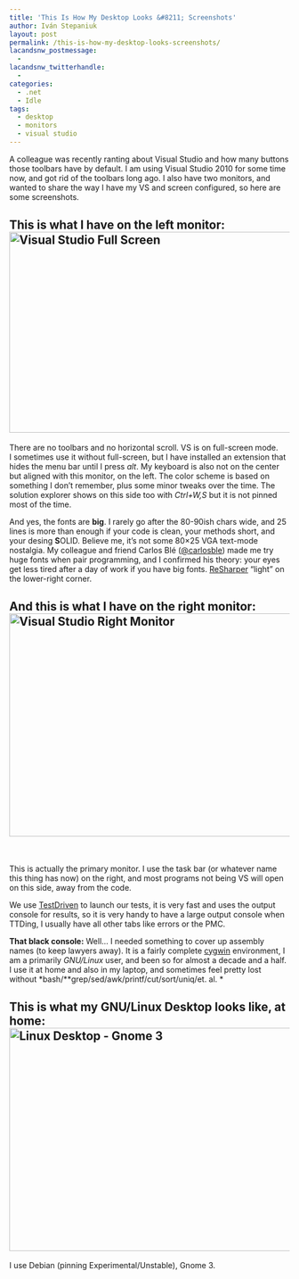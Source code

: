 ```yaml
---
title: 'This Is How My Desktop Looks &#8211; Screenshots'
author: Iván Stepaniuk
layout: post
permalink: /this-is-how-my-desktop-looks-screenshots/
lacandsnw_postmessage:
  - 
lacandsnw_twitterhandle:
  - 
categories:
  - .net
  - Idle
tags:
  - desktop
  - monitors
  - visual studio
---
```

A colleague was recently ranting about Visual Studio and how many buttons those toolbars have by default. I am using Visual Studio 2010 for some time now, and got rid of the toolbars long ago. I also have two monitors, and wanted to share the way I have my VS and screen configured, so here are some screenshots.

## This is what I have on the left monitor:  <a href="http://blog.istepaniuk.com/wp-content/uploads/desktop-left.png" target="_blank"><img class="alignleft size-large wp-image-457" title="Visual Studio Full Screen, click to enlarge" alt="Visual Studio Full Screen" src="http://blog.istepaniuk.com/wp-content/uploads/desktop-left-640x360.png" width="640" height="360" /></a>

There are no toolbars and no horizontal scroll. VS is on full-screen mode. I sometimes use it without full-screen, but I have installed an extension that hides the menu bar until I press *alt*. My keyboard is also not on the center but aligned with this monitor, on the left. The color scheme is based on something I don&#8217;t remember, plus some minor tweaks over the time. The solution explorer shows on this side too with *Ctrl+W,S* but it is not pinned most of the time.

And yes, the fonts are **big**. I rarely go after the 80-90ish chars wide, and 25 lines is more than enough if your code is clean, your methods short, and your desing **S**OLID. Believe me, it&#8217;s not some 80&#215;25 VGA text-mode nostalgia. My colleague and friend Carlos Blé ([@carlosble][1]) made me try huge fonts when pair programming, and I confirmed his theory: your eyes get less tired after a day of work if you have big fonts. <a href="http://www.jetbrains.com/resharper/‎" target="_blank">ReSharper</a> &#8220;light&#8221; on the lower-right corner.

## And this is what I have on the right monitor:<a href="http://blog.istepaniuk.com/wp-content/uploads/desktop-right.png" target="_blank"><img class="alignleft size-large wp-image-456" alt="Visual Studio Right Monitor" src="http://blog.istepaniuk.com/wp-content/uploads/desktop-right-640x400.png" width="640" height="400" /></a>

&nbsp;

This is actually the primary monitor. I use the task bar (or whatever name this thing has now) on the right, and most programs not being VS will open on this side, away from the code.

We use [TestDriven][2] to launch our tests, it is very fast and uses the output console for results, so it is very handy to have a large output console when TTDing, I usually have all other tabs like errors or the PMC.

**That black console:** Well&#8230; I needed something to cover up assembly names (to keep lawyers away). It is a fairly complete <a href="http://www.cygwin.com/‎" target="_blank">cygwin</a> environment, I am a primarily *GNU/Linux* user, and been so for almost a decade and a half. I use it at home and also in my laptop, and sometimes feel pretty lost without *bash/**grep/sed/awk/printf/cut/sort/uniq/et. al. *

## This is what my GNU/Linux Desktop looks like, at home:<a href="http://blog.istepaniuk.com/wp-content/uploads/desktop-linux.png" target="_blank"><img class="alignleft size-large wp-image-455" title="Linux Desktop - Gnome 3, click to enlarge" alt="Linux Desktop - Gnome 3" src="http://blog.istepaniuk.com/wp-content/uploads/desktop-linux-640x400.png" width="640" height="400" /></a>

I use Debian (pinning Experimental/Unstable), Gnome 3.

 [1]: https://twitter.com/carlosble
 [2]: http://www.testdriven.net/